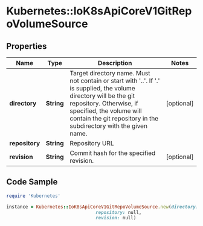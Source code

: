 # Kubernetes::IoK8sApiCoreV1GitRepoVolumeSource

## Properties

Name | Type | Description | Notes
------------ | ------------- | ------------- | -------------
**directory** | **String** | Target directory name. Must not contain or start with &#39;..&#39;.  If &#39;.&#39; is supplied, the volume directory will be the git repository.  Otherwise, if specified, the volume will contain the git repository in the subdirectory with the given name. | [optional] 
**repository** | **String** | Repository URL | 
**revision** | **String** | Commit hash for the specified revision. | [optional] 

## Code Sample

```ruby
require 'Kubernetes'

instance = Kubernetes::IoK8sApiCoreV1GitRepoVolumeSource.new(directory: null,
                                 repository: null,
                                 revision: null)
```



